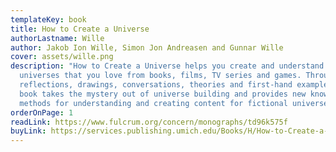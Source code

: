 ```yaml
---
templateKey: book
title: How to Create a Universe
authorLastname: Wille
author: Jakob Ion Wille, Simon Jon Andreasen and Gunnar Wille
cover: assets/wille.png
description: "How to Create a Universe helps you create and understand the
  universes that you love from books, films, TV series and games. Through ideas,
  reflections, drawings, conversations, theories and first-hand examples, the
  book takes the mystery out of universe building and provides new knowledge and
  methods for understanding and creating content for fictional universes. "
orderOnPage: 1
readLink: https://www.fulcrum.org/concern/monographs/td96k575f
buyLink: https://services.publishing.umich.edu/Books/H/How-to-Create-a-Universe2
---
```

